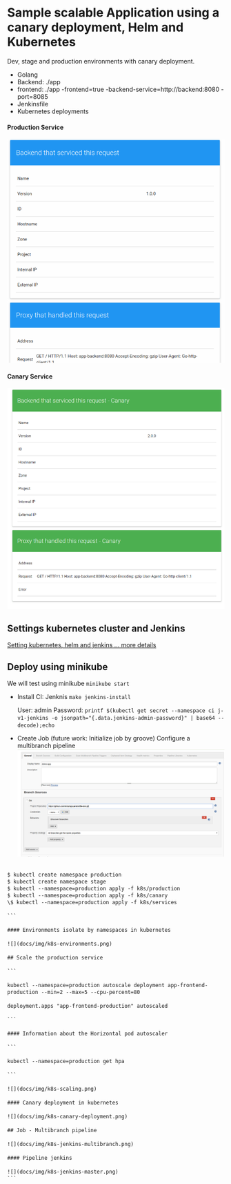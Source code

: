 # Sample scalable Application using a canary deployment, Helm and Kubernetes

Dev, stage and production environments with canary deployment.

- Golang
- Backend: ./app
- frontend: ./app -frontend=true -backend-service=http://backend:8080 -port=8085
- Jenkinsfile
- Kubernetes deployments

#### Production Service

![](docs/img/k8s-frontend-app.png)

#### Canary Service

![](docs/img/k8s-frontend-canary.png)

## Settings kubernetes cluster and Jenkins

[Setting kubernetes, helm and jenkins ... more details](k8s-settings/README.md)

## Deploy using minikube

We will test using minikube
`minikube start`

- Install CI: Jenknis
  `make jenkins-install`

  User: admin
  Password: `printf $(kubectl get secret --namespace ci j-v1-jenkins -o jsonpath="{.data.jenkins-admin-password}" | base64 --decode);echo`

- Create Job (future work: Initialize job by groove)
  Configure a multibranch pipeline
  ![](docs/img/setting-job.png)

````

$ kubectl create namespace production
$ kubectl create namespace stage
$ kubectl --namespace=production apply -f k8s/production
$ kubectl --namespace=production apply -f k8s/canary
\$ kubectl --namespace=production apply -f k8s/services

```

#### Environments isolate by namespaces in kubernetes

![](docs/img/k8s-environments.png)

## Scale the production service

```

kubectl --namespace=production autoscale deployment app-frontend-production --min=2 --max=5 --cpu-percent=80

deployment.apps "app-frontend-production" autoscaled

```

#### Information about the Horizontal pod autoscaler

```

kubectl --namespace=production get hpa

```

![](docs/img/k8s-scaling.png)

#### Canary deployment in kubernetes

![](docs/img/k8s-canary-deployment.png)

## Job - Multibranch pipeline

![](docs/img/k8s-jenkins-multibranch.png)

#### Pipeline jenkins

![](docs/img/k8s-jenkins-master.png)
```
````
